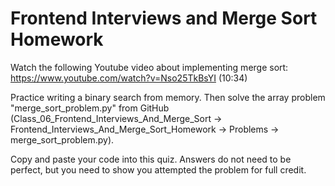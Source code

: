 # Frontend Interviews and Merge Sort Homework

Watch the following Youtube video about implementing merge sort: https://www.youtube.com/watch?v=Nso25TkBsYI (10:34)

Practice writing a binary search from memory. Then solve the array problem "merge_sort_problem.py" from GitHub (Class_06_Frontend_Interviews_And_Merge_Sort -> Frontend_Interviews_And_Merge_Sort_Homework -> Problems -> merge_sort_problem.py).

Copy and paste your code into this quiz. Answers do not need to be perfect, but you need to show you attempted the problem for full credit.